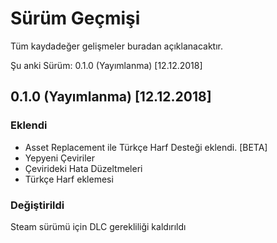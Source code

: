 # Sürüm Geçmişi
Tüm kaydadeğer gelişmeler buradan açıklanacaktır.

Şu anki Sürüm: 0.1.0 (Yayımlanma) [12.12.2018]

## 0.1.0 (Yayımlanma) [12.12.2018]

### Eklendi
- Asset Replacement ile Türkçe Harf Desteği eklendi. [BETA]
- Yepyeni Çeviriler
- Çevirideki Hata Düzeltmeleri
- Türkçe Harf eklemesi

### Değiştirildi
Steam sürümü için DLC gerekliliği kaldırıldı
